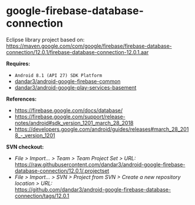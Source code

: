 # google-firebase-database-connection

Eclipse library project based on:<br/>
https://maven.google.com/com/google/firebase/firebase-database-connection/12.0.1/firebase-database-connection-12.0.1.aar

**Requires:**
- `Android 8.1 (API 27) SDK Platform`
- [dandar3/android-google-firebase-common](https://github.com/dandar3/android-google-firebase-common/tree/12.0.1)
- [dandar3/android-google-play-services-basement](https://github.com/dandar3/android-google-play-services-basement/tree/12.0.1)

**References:**
- https://firebase.google.com/docs/database/
- https://firebase.google.com/support/release-notes/android#sdk_version_1201_march_28_2018
- https://developers.google.com/android/guides/releases#march_28_2018_-_version_1201

**SVN checkout:**
- _File > Import... > Team > Team Project Set > URL:_<br/>
  https://raw.githubusercontent.com/dandar3/android-google-firebase-database-connection/12.0.1/.projectset
- _File > Import... > SVN > Project from SVN > Create a new repository location > URL:_<br/> 
  https://github.com/dandar3/android-google-firebase-database-connection/tags/12.0.1